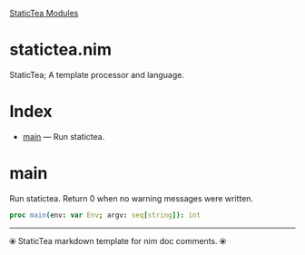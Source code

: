 [StaticTea Modules](/)

# statictea.nim

StaticTea; A template processor and language.

# Index

* [main](#user-content-a0) &mdash; Run statictea.

# <a id="a0"></a>main

Run statictea. Return 0 when no warning messages were written.

```nim
proc main(env: var Env; argv: seq[string]): int
```



---
⦿ StaticTea markdown template for nim doc comments. ⦿

